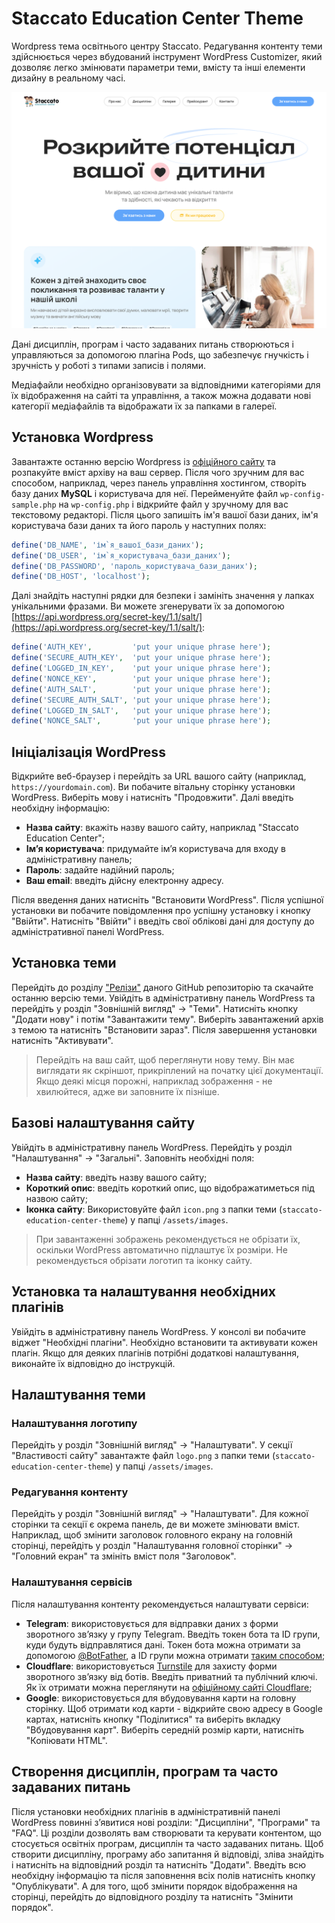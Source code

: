 # Staccato Education Center Theme

Wordpress тема освітнього центру Staccato. Редагування контенту теми здійснюється через вбудований інструмент WordPress Customizer, який дозволяє легко змінювати параметри теми, вмісту та інші елементи дизайну в реальному часі.

![screenshot.png](https://github.com/aucepam/staccato-education-center-theme/blob/master/screenshot.png?raw=true)

Дані дисциплін, програм і часто задаваних питань створюються і управляються за допомогою плагіна Pods, що забезпечує гнучкість і зручність у роботі з типами записів і полями.

Медіафайли необхідно організовувати за відповідними категоріями для їх відображення на сайті та управління, а також можна додавати нові категорії медіафайлів та відображати їх за папками в галереї.

## Установка Wordpress

Завантажте останню версію Wordpress із [офіційного сайту](https://uk.wordpress.org/download/) та розпакуйте вміст архіву на ваш сервер. Після чого зручним для вас способом, наприклад, через панель управління хостингом, створіть базу даних **MySQL** і користувача для неї. Перейменуйте файл `wp-config-sample.php` на `wp-config.php` і відкрийте файл у зручному для вас текстовому редакторі. Після цього запишіть ім'я вашої бази даних, ім'я користувача бази даних та його пароль у наступних полях:

```php
define('DB_NAME', 'ім`я_вашої_бази_даних');
define('DB_USER', 'ім`я_користувача_бази_даних');
define('DB_PASSWORD', 'пароль_користувача_бази_даних');
define('DB_HOST', 'localhost');
```

Далі знайдіть наступні рядки для безпеки і замініть значення у лапках унікальними фразами. Ви можете згенерувати їх за допомогою [https://api.wordpress.org/secret-key/1.1/salt/](https://api.wordpress.org/secret-key/1.1/salt/):

```php
define('AUTH_KEY',         'put your unique phrase here');
define('SECURE_AUTH_KEY',  'put your unique phrase here');
define('LOGGED_IN_KEY',    'put your unique phrase here');
define('NONCE_KEY',        'put your unique phrase here');
define('AUTH_SALT',        'put your unique phrase here');
define('SECURE_AUTH_SALT', 'put your unique phrase here');
define('LOGGED_IN_SALT',   'put your unique phrase here');
define('NONCE_SALT',       'put your unique phrase here');
```

## Ініціалізація WordPress

Відкрийте веб-браузер і перейдіть за URL вашого сайту (наприклад, `https://yourdomain.com`). Ви побачите вітальну сторінку установки WordPress. Виберіть мову і натисніть "Продовжити".  Далі введіть необхідну інформацію:

- **Назва сайту**: вкажіть назву вашого сайту, наприклад "Staccato Education Center";
- **Ім’я користувача**: придумайте ім’я користувача для входу в адміністративну панель;
- **Пароль**: задайте надійний пароль;
- **Ваш email**: введіть дійсну електронну адресу.

Після введення даних натисніть "Встановити WordPress". Після успішної установки ви побачите повідомлення про успішну установку і кнопку "Ввійти". Натисніть "Ввійти" і введіть свої облікові дані для доступу до адміністративної панелі WordPress.

## Установка теми

Перейдіть до розділу ["Релізи"](https://github.com/aucepam/staccato-education-center-theme/releases) даного GitHub репозиторію та скачайте останню версію теми. Увійдіть в адміністративну панель WordPress та перейдіть у розділ "Зовнішній вигляд" -> "Теми". Натисніть кнопку "Додати нову" і потім "Завантажити тему". Виберіть завантажений архів з темою та натисніть "Встановити зараз". Після завершення установки натисніть "Активувати".

> Перейдіть на ваш сайт, щоб переглянути нову тему. Він має виглядати як скріншот, прикріплений на початку цієї документації. Якщо деякі місця порожні, наприклад зображення - не хвилюйтеся, адже ви заповните їх пізніше.

## Базові налаштування сайту

Увійдіть в адміністративну панель WordPress. Перейдіть у розділ "Налаштування" -> "Загальні". Заповніть необхідні поля:

- **Назва сайту**: введіть назву вашого сайту;
- **Короткий опис**: введіть короткий опис, що відображатиметься під назвою сайту;
- **Іконка сайту**: Використовуйте файл `icon.png` з папки теми (`staccato-education-center-theme`) у папці `/assets/images`.

> При завантаженні зображень рекомендується не обрізати їх, оскільки WordPress автоматично підлаштує їх розміри. Не рекомендується обрізати логотип та іконку сайту.

## Установка та налаштування необхідних плагінів

Увійдіть в адміністративну панель WordPress. У консолі ви побачите віджет "Необхідні плагіни". Необхідно встановити та активувати кожен плагін. Якщо для деяких плагінів потрібні додаткові налаштування, виконайте їх відповідно до інструкцій.

## Налаштування теми

### Налаштування логотипу

Перейдіть у розділ "Зовнішній вигляд" -> "Налаштувати". У секції "Властивості сайту" завантажте файл `logo.png` з папки теми (`staccato-education-center-theme`) у папці `/assets/images`.

### Редагування контенту

Перейдіть у розділ "Зовнішній вигляд" -> "Налаштувати". Для кожної сторінки та секції є окрема панель, де ви можете змінювати вміст. Наприклад, щоб змінити заголовок головного екрану на головній сторінці, перейдіть у розділ "Налаштування головної сторінки" -> "Головний екран" та змініть вміст поля "Заголовок".

### Налаштування сервісів

Після налаштування контенту рекомендується налаштувати сервіси:

- **Telegram**: використовується для відправки даних з форми зворотного зв’язку у групу Telegram. Введіть токен бота та ID групи, куди будуть відправлятися дані. Токен бота можна отримати за допомогою [@BotFather](https://t.me/BotFather), а ID групи можна отримати [таким способом](https://stackoverflow.com/a/32572159/24685924);
- **Cloudflare**: використовується [Turnstile](https://www.cloudflare.com/products/turnstile/) для захисту форми зворотного зв’язку від ботів. Введіть приватний та публічний ключі. Як їх отримати можна переглянути на [офіційному сайті Cloudflare](https://developers.cloudflare.com/turnstile/get-started/);
- **Google**: використовується для вбудовування карти на головну сторінку. Щоб отримати код карти - відкрийте свою адресу в Google картах, натисніть кнопку "Поділитися" та виберіть вкладку "Вбудовування карт". Виберіть середній розмір карти, натисніть "Копіювати HTML".

## Створення дисциплін, програм та часто задаваних питань

Після установки необхідних плагінів в адміністративній панелі WordPress повинні з’явитися нові розділи: "Дисципліни", "Програми" та "FAQ". Ці розділи дозволять вам створювати та керувати контентом, що стосується освітніх програм, дисциплін та часто задаваних питань. Щоб створити дисципліну, програму або запитання й відповіді, зліва знайдіть і натисніть на відповідний розділ та натисніть "Додати". Введіть всю необхідну інформацію та після заповнення всіх полів натисніть кнопку "Опублікувати". А для того, щоб змінити порядок відображення на сторінці, перейдіть до відповідного розділу та натисніть "Змінити порядок".